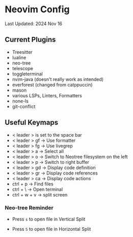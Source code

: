 # Neovim Config

Last Updated: 2024 Nov 16

## Current Plugins
* Treesitter
* lualine
* neo-tree
* telescope
* toggleterminal
* nvim-java (doesn't really work as intended)
* everforest (changed from catppuccin)
* mason
* various LSPs, Linters, Formatters
* none-ls
* git-conflict


## Useful Keymaps
* < leader > is set to the space bar
* < leader > gf -> Use formatter
* < leader > fg -> Use livegrep
* < leader > a -> Select all
* < leader > o -> Switch to Neotree filesystem on the left
* < leader > p -> Switch to right buffer
* < leader > gd -> Display code definition
* < leader > gr -> Display code references
* < leader > ca -> Display code actions
* ctrl + p -> Find files
* ctrl + \ -> Open terminal
* ctrl + w + v -> split screen
### Neo-tree Reminder

* Press ```s``` to open file in Vertical Split

* Press ```S``` to open file in Horizontal Split
